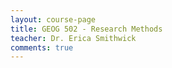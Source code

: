 ```yaml
---
layout: course-page
title: GEOG 502 - Research Methods
teacher: Dr. Erica Smithwick
comments: true
---
```

